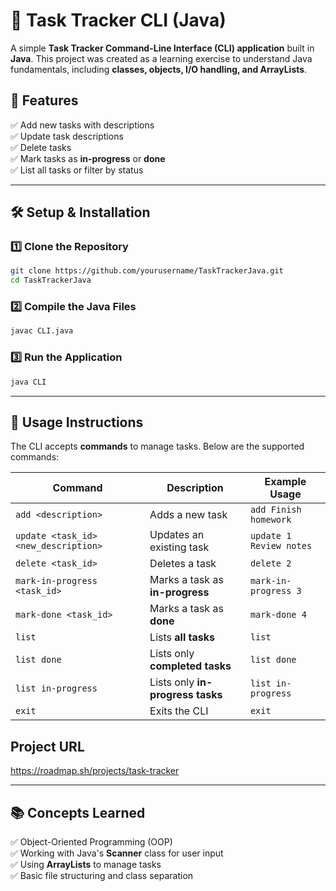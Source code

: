 
# 📝 Task Tracker CLI (Java)  

A simple **Task Tracker Command-Line Interface (CLI) application** built in **Java**. This project was created as a learning exercise to understand Java fundamentals, including **classes, objects, I/O handling, and ArrayLists**.

## 🚀 Features  
✅ Add new tasks with descriptions  
✅ Update task descriptions  
✅ Delete tasks  
✅ Mark tasks as **in-progress** or **done**  
✅ List all tasks or filter by status  

---

## 🛠️ Setup & Installation  

### **1️⃣ Clone the Repository**  
```sh
git clone https://github.com/yourusername/TaskTrackerJava.git
cd TaskTrackerJava
```

### **2️⃣ Compile the Java Files**  
```sh
javac CLI.java
```

### **3️⃣ Run the Application**  
```sh
java CLI
```

---

## 📌 Usage Instructions  

The CLI accepts **commands** to manage tasks. Below are the supported commands:

| Command                  | Description                          | Example Usage |
|--------------------------|--------------------------------------|--------------|
| `add <description>`       | Adds a new task                     | `add Finish homework` |
| `update <task_id> <new_description>` | Updates an existing task | `update 1 Review notes` |
| `delete <task_id>`       | Deletes a task                      | `delete 2` |
| `mark-in-progress <task_id>` | Marks a task as **in-progress** | `mark-in-progress 3` |
| `mark-done <task_id>`    | Marks a task as **done**            | `mark-done 4` |
| `list`                   | Lists **all tasks**                 | `list` |
| `list done`              | Lists only **completed tasks**      | `list done` |
| `list in-progress`       | Lists only **in-progress tasks**    | `list in-progress` |
| `exit`                   | Exits the CLI                       | `exit` |

## Project URL

https://roadmap.sh/projects/task-tracker

---

## 📚 Concepts Learned  
✅ Object-Oriented Programming (OOP)  
✅ Working with Java's **Scanner** class for user input  
✅ Using **ArrayLists** to manage tasks  
✅ Basic file structuring and class separation  

